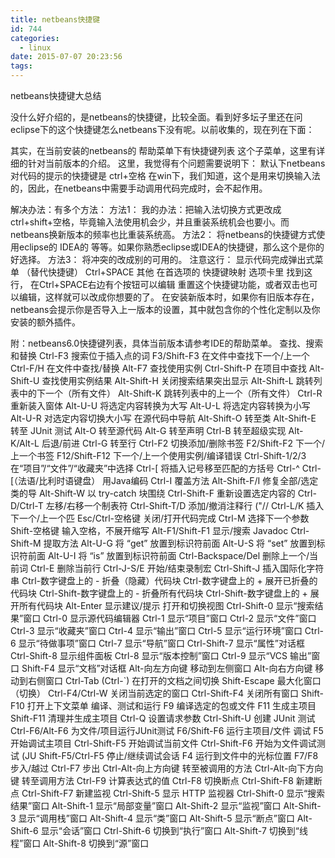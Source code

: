 ```yaml
---
title: netbeans快捷键
id: 744
categories:
  - linux
date: 2015-07-07 20:23:56
tags:
---
```


netbeans快捷键大总结

没什么好介绍的，是netbeans的快捷键，比较全面。看到好多坛子里还在问eclipse下的这个快捷键怎么netbeans下没有呢。以前收集的，现在列在下面：

其实，在当前安装的netbeans的 帮助菜单下有快捷键列表 这个子菜单，这里有详细的针对当前版本的介绍。
这里，我觉得有个问题需要说明下：
默认下netbeans对代码的提示的快捷键是 ctrl+空格
在win下，我们知道，这个是用来切换输入法的，因此，在netbeans中需要手动调用代码完成时，会不起作用。

解决办法：有多个方法：
方法1： 我的办法：把输入法切换方式更改成 ctrl+shift+空格，毕竟输入法使用机会少，并且重装系统机会也要小。而netbeans换新版本的频率也比重装系统高。
方法2： 将netbeans的快捷键方式使用eclipse的 IDEA的 等等。如果你熟悉eclipse或IDEA的快捷键，那么这个是你的好选择。
方法3： 将冲突的改成别的可用的。 注意这行：
显示代码完成弹出式菜单 （替代快捷键） Ctrl+SPACE 其他
在首选项的 快捷键映射 选项卡里 找到这行， 在Ctrl+SPACE右边有个按钮可以编辑 重置这个快捷键功能，或者双击也可以编辑，这样就可以改成你想要的了。
在安装新版本时，如果你有旧版本存在，netbeans会提示你是否导入上一版本的设置，其中就包含你的个性化定制以及你安装的额外插件。

附：netbeans6.0快捷键列表，具体当前版本请参考IDE的帮助菜单。
查找、搜索和替换
Ctrl-F3 搜索位于插入点的词
F3/Shift-F3 在文件中查找下一个/上一个
Ctrl-F/H 在文件中查找/替换
Alt-F7 查找使用实例
Ctrl-Shift-P 在项目中查找
Alt-Shift-U 查找使用实例结果
Alt-Shift-H 关闭搜索结果突出显示
Alt-Shift-L 跳转列表中的下一个（所有文件）
Alt-Shift-K 跳转列表中的上一个（所有文件）
Ctrl-R 重新装入窗体
Alt-U-U 将选定内容转换为大写
Alt-U-L 将选定内容转换为小写
Alt-U-R 对选定内容切换大小写
在源代码中导航
Alt-Shift-O 转至类
Alt-Shift-E 转至 JUnit 测试
Alt-O 转至源代码
Alt-G 转至声明
Ctrl-B 转至超级实现
Alt-K/Alt-L 后退/前进
Ctrl-G 转至行
Ctrl-F2 切换添加/删除书签
F2/Shift-F2 下一个/上一个书签
F12/Shift-F12 下一个/上一个使用实例/编译错误
Ctrl-Shift-1/2/3 在“项目”/“文件”/“收藏夹”中选择
Ctrl-[ 将插入记号移至匹配的方括号
Ctrl-^ Ctrl-[（法语/比利时语键盘）
用Java编码
Ctrl-I 覆盖方法
Alt-Shift-F/I 修复全部/选定类的导
Alt-Shift-W 以 try-catch 块围绕
Ctrl-Shift-F 重新设置选定内容的
Ctrl-D/Ctrl-T 左移/右移一个制表符
Ctrl-Shift-T/D 添加/撤消注释行 ("//
Ctrl-L/K 插入下一个/上一个匹
Esc/Ctrl-空格键 关闭/打开代码完成
Ctrl-M 选择下一个参数
Shift-空格键 输入空格，不展开缩写
Alt-F1/Shift-F1 显示/搜索 Javadoc
Ctrl-Shift-M 提取方法
Alt-U-G 将 “get” 放置到标识符前面
Alt-U-S 将 “set” 放置到标识符前面
Alt-U-I 将 “is” 放置到标识符前面
Ctrl-Backspace/Del 删除上一个/当前词
Ctrl-E 删除当前行
Ctrl-J-S/E 开始/结束录制宏
Ctrl-Shift-J 插入国际化字符串
Ctrl-数字键盘上的 - 折叠（隐藏）代码块
Ctrl-数字键盘上的 + 展开已折叠的代码块
Ctrl-Shift-数字键盘上的 - 折叠所有代码块
Ctrl-Shift-数字键盘上的 + 展开所有代码块
Alt-Enter 显示建议/提示
打开和切换视图
Ctrl-Shift-0 显示“搜索结果”窗口
Ctrl-0 显示源代码编辑器
Ctrl-1 显示“项目”窗口
Ctrl-2 显示“文件”窗口
Ctrl-3 显示“收藏夹”窗口
Ctrl-4 显示“输出”窗口
Ctrl-5 显示“运行环境”窗口
Ctrl-6 显示“待做事项”窗口
Ctrl-7 显示“导航”窗口
Ctrl-Shift-7 显示“属性”对话框
Ctrl-Shift-8 显示组件面板
Ctrl-8 显示“版本控制”窗口
Ctrl-9 显示“VCS 输出”窗口
Shift-F4 显示“文档”对话框
Alt-向左方向键 移动到左侧窗口
Alt-向右方向键 移动到右侧窗口
Ctrl-Tab (Ctrl-`) 在打开的文档之间切换
Shift-Escape 最大化窗口（切换）
Ctrl-F4/Ctrl-W 关闭当前选定的窗口
Ctrl-Shift-F4 关闭所有窗口
Shift-F10 打开上下文菜单
编译、测试和运行
F9 编译选定的包或文件
F11 生成主项目
Shift-F11 清理并生成主项目
Ctrl-Q 设置请求参数
Ctrl-Shift-U 创建 JUnit 测试
Ctrl-F6/Alt-F6 为文件/项目运行JUnit测试
F6/Shift-F6 运行主项目/文件
调试
F5 开始调试主项目
Ctrl-Shift-F5 开始调试当前文件
Ctrl-Shift-F6 开始为文件调试测试 (JU
Shift-F5/Ctrl-F5 停止/继续调试会话
F4 运行到文件中的光标位置
F7/F8 步入/越过
Ctrl-F7 步出
Ctrl-Alt-向上方向键 转至被调用的方法
Ctrl-Alt-向下方向键 转至调用方法
Ctrl-F9 计算表达式的值
Ctrl-F8 切换断点
Ctrl-Shift-F8 新建断点
Ctrl-Shift-F7 新建监视
Ctrl-Shift-5 显示 HTTP 监视器
Ctrl-Shift-0 显示“搜索结果”窗口
Alt-Shift-1 显示“局部变量”窗口
Alt-Shift-2 显示“监视”窗口
Alt-Shift-3 显示“调用栈”窗口
Alt-Shift-4 显示“类”窗口
Alt-Shift-5 显示“断点”窗口
Alt-Shift-6 显示“会话”窗口
Ctrl-Shift-6 切换到“执行”窗口
Alt-Shift-7 切换到“线程”窗口
Alt-Shift-8 切换到“源”窗口

&nbsp;